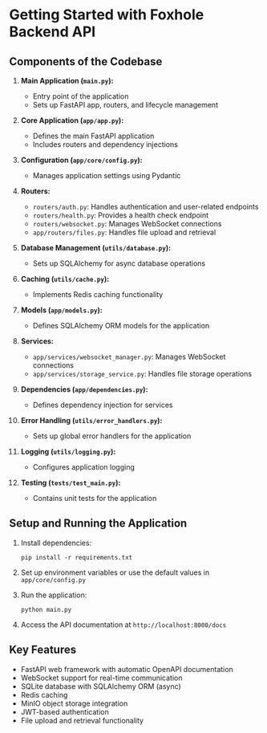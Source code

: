 # Getting Started with Foxhole Backend API

## Components of the Codebase

1. **Main Application (`main.py`):**
   - Entry point of the application
   - Sets up FastAPI app, routers, and lifecycle management

2. **Core Application (`app/app.py`):**
   - Defines the main FastAPI application
   - Includes routers and dependency injections

3. **Configuration (`app/core/config.py`):**
   - Manages application settings using Pydantic

4. **Routers:**
   - `routers/auth.py`: Handles authentication and user-related endpoints
   - `routers/health.py`: Provides a health check endpoint
   - `routers/websocket.py`: Manages WebSocket connections
   - `app/routers/files.py`: Handles file upload and retrieval

5. **Database Management (`utils/database.py`):**
   - Sets up SQLAlchemy for async database operations

6. **Caching (`utils/cache.py`):**
   - Implements Redis caching functionality

7. **Models (`app/models.py`):**
   - Defines SQLAlchemy ORM models for the application

8. **Services:**
   - `app/services/websocket_manager.py`: Manages WebSocket connections
   - `app/services/storage_service.py`: Handles file storage operations

9. **Dependencies (`app/dependencies.py`):**
   - Defines dependency injection for services

10. **Error Handling (`utils/error_handlers.py`):**
    - Sets up global error handlers for the application

11. **Logging (`utils/logging.py`):**
    - Configures application logging

12. **Testing (`tests/test_main.py`):**
    - Contains unit tests for the application

## Setup and Running the Application

1. Install dependencies:
   ```
   pip install -r requirements.txt
   ```

2. Set up environment variables or use the default values in `app/core/config.py`

3. Run the application:
   ```
   python main.py
   ```

4. Access the API documentation at `http://localhost:8000/docs`

## Key Features

- FastAPI web framework with automatic OpenAPI documentation
- WebSocket support for real-time communication
- SQLite database with SQLAlchemy ORM (async)
- Redis caching
- MinIO object storage integration
- JWT-based authentication
- File upload and retrieval functionality